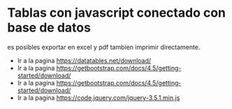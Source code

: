 # Tablas con javascript conectado con base de datos
es posibles exportar en excel y pdf tambien imprimir directamente.
* Ir a la pagina https://datatables.net/download/
* Ir a la pagina https://getbootstrap.com/docs/4.5/getting-started/download/
* Ir a la pagina https://getbootstrap.com/docs/4.5/getting-started/download/
* Ir a la pagina https://code.jquery.com/jquery-3.5.1.min.js
